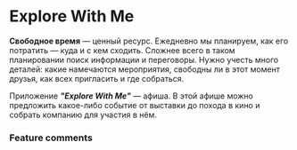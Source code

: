 # Explore With Me

**Свободное время** — ценный ресурс. Ежедневно мы планируем, как его потратить — куда и с кем сходить. Сложнее всего в таком планировании поиск информации и переговоры. Нужно учесть много деталей: какие намечаются мероприятия, свободны ли в этот момент друзья, как всех пригласить и где собраться.

Приложение ***"Explore With Me"*** — афиша. В этой афише можно предложить какое-либо событие от выставки до похода в кино и собрать компанию для участия в нём.

### Feature comments
